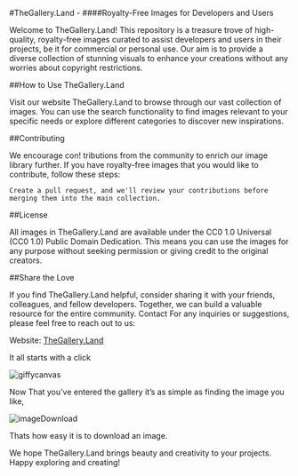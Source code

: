 #TheGallery.Land - 
####Royalty-Free Images for Developers and Users

Welcome to TheGallery.Land! This repository is a treasure trove of high-quality, royalty-free images curated to assist developers and users in their projects, be it for commercial or personal use. Our aim is to provide a diverse collection of stunning visuals to enhance your creations without any worries about copyright restrictions.

##How to Use TheGallery.Land

Visit our website TheGallery.Land to browse through our vast collection of images. You can use the search functionality to find images relevant to your specific needs or explore different categories to discover new inspirations.

##Contributing

We encourage con!
tributions from the community to enrich our image library further. If you have royalty-free images that you would like to contribute, follow these steps:

    Create a pull request, and we'll review your contributions before merging them into the main collection.

##License

All images in TheGallery.Land are available under the CC0 1.0 Universal (CC0 1.0) Public Domain Dedication. This means you can use the images for any purpose without seeking permission or giving credit to the original creators.

##Share the Love

If you find TheGallery.Land helpful, consider sharing it with your friends, colleagues, and fellow developers. Together, we can build a valuable resource for the entire community.
Contact
For any inquiries or suggestions, please feel free to reach out to us:

  Website: [TheGallery.Land](https://theGallery.Land)
  
  It all starts with a click

  ![giffycanvas](https://github.com/Jake7208/TheGallery.Land/assets/92753785/e6859240-2c86-48fd-8bb2-6bb56d59374d)

  Now That you’ve entered the gallery it’s as simple as finding the image you like,

  ![imageDownload](https://github.com/Jake7208/TheGallery.Land/assets/92753785/d0f0affb-e991-412d-a9d8-2dd791751012)

  Thats how easy it is to download an image.

We hope TheGallery.Land brings beauty and creativity to your projects. Happy exploring and creating!
